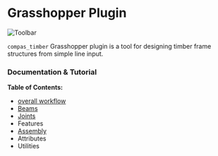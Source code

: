 # Grasshopper Plugin

![Toolbar](https://user-images.githubusercontent.com/11560512/221901703-dff80efa-1182-4a2b-ae85-a983735b5d0d.png)

`compas_timber` Grasshopper plugin is a tool for designing timber frame structures from simple line input.


### Documentation & Tutorial
**Table of Contents:**
* [overall workflow](https://github.com/gramaziokohler/compas_timber/wiki/(GH-wiki)-workflow)
* [Beams](https://github.com/gramaziokohler/compas_timber/wiki/(GH-wiki)-Beams)
* [Joints](https://github.com/gramaziokohler/compas_timber/wiki/(GH-wiki)-Joints)
* Features
* [Assembly](https://github.com/gramaziokohler/compas_timber/wiki/(GH-wiki)-Assembly)
* Attributes
* Utilities